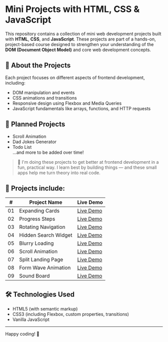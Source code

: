 # Mini Projects with HTML, CSS & JavaScript

This repository contains a collection of mini web development projects built with **HTML**, **CSS**, and **JavaScript**. These projects are part of a hands-on, project-based course designed to strengthen your understanding of the **DOM (Document Object Model)** and core web development concepts.

## 🎯 About the Projects

Each project focuses on different aspects of frontend development, including:

- DOM manipulation and events  
- CSS animations and transitions  
- Responsive design using Flexbox and Media Queries  
- JavaScript fundamentals like arrays, functions, and HTTP requests  

## 🧩 Planned Projects

  
- Scroll Animation  
- Dad Jokes Generator  
- Todo List  
...and more to be added over time!

> 🧠  I'm doing these projects to get better at frontend development in a fun, practical way. I learn best by building things — and these small apps help me turn theory into real code.

## 📁 Projects include: 

| #  | Project Name                      | Live Demo         |
|----|----------------------------------|-------------------|
| 01 | Expanding Cards                  | [Live Demo](https://selenkarakaya.github.io/tiny-web-creations/expanding-cards/)    | 
| 02 | Progress Steps                   | [Live Demo](https://selenkarakaya.github.io/tiny-web-creations/progress-steps/)    | 
| 03 | Rotating Navigation              | [Live Demo](https://selenkarakaya.github.io/tiny-web-creations/rotating-nav-animation/) | 
| 04 | Hidden Search Widget             | [Live Demo](https://selenkarakaya.github.io/tiny-web-creations/hidden-search/)    | 
| 05 | Blurry Loading                   | [Live Demo](https://selenkarakaya.github.io/tiny-web-creations/blurry-loading/)    | 
| 06 | Scroll Animation                 | [Live Demo](https://selenkarakaya.github.io/tiny-web-creations/scroll-animation/)    | 
| 07 | Split Landing Page               | [Live Demo](https://selenkarakaya.github.io/tiny-web-creations/split-landing-pagen/)    | 
| 08 | Form Wave Animation              | [Live Demo](https://selenkarakaya.github.io/tiny-web-creations/form-input-wave/)    | 
| 09 | Sound Board                      | [Live Demo](https://selenkarakaya.github.io/tiny-web-creations/sound-board/)    | 



## 🛠️ Technologies Used

- HTML5 (with semantic markup)  
- CSS3 (including Flexbox, custom properties, transitions)  
- Vanilla JavaScript  

---

Happy coding! 🚀

